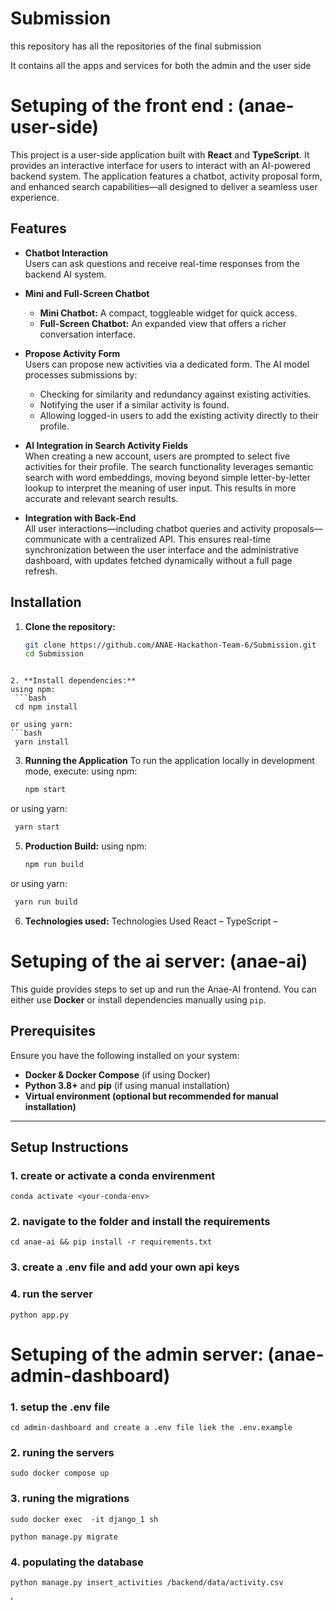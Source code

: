 # Submission
this repository has all the repositories of the final submission

It contains  all the apps and services for both the admin and the user side  

# Setuping of the front end : (anae-user-side)

This project is a user-side application built with **React** and **TypeScript**. It provides an interactive interface for users to interact with an AI-powered backend system. The application features a chatbot, activity proposal form, and enhanced search capabilities—all designed to deliver a seamless user experience.

## Features

- **Chatbot Interaction**  
  Users can ask questions and receive real-time responses from the backend AI system.

- **Mini and Full-Screen Chatbot**  
  - **Mini Chatbot:** A compact, toggleable widget for quick access.
  - **Full-Screen Chatbot:** An expanded view that offers a richer conversation interface.

- **Propose Activity Form**  
  Users can propose new activities via a dedicated form. The AI model processes submissions by:
  - Checking for similarity and redundancy against existing activities.
  - Notifying the user if a similar activity is found.
  - Allowing logged-in users to add the existing activity directly to their profile.

- **AI Integration in Search Activity Fields**  
  When creating a new account, users are prompted to select five activities for their profile. The search functionality leverages semantic search with word embeddings, moving beyond simple letter-by-letter lookup to interpret the meaning of user input. This results in more accurate and relevant search results.

- **Integration with Back-End**  
  All user interactions—including chatbot queries and activity proposals—communicate with a centralized API. This ensures real-time synchronization between the user interface and the administrative dashboard, with updates fetched dynamically without a full page refresh.

## Installation

1. **Clone the repository:**

   ```bash
   git clone https://github.com/ANAE-Hackathon-Team-6/Submission.git
   cd Submission
  ```

2. **Install dependencies:**
  using npm:
   ```bash
   cd npm install

  or using yarn: 
  ```bash
   yarn install
  ```
3. **Running the Application**
   To run the application locally in development mode, execute:
   using npm:
   ```bash
   npm start

  or using yarn: 
  ```bash
   yarn start
  ```

5. **Production Build:**
 using npm:
   ```bash
   npm run build

  or using yarn: 
  ```bash
   yarn run build
  ```

6. **Technologies used:**
Technologies Used
React – 
TypeScript – 
# Setuping of the ai server: (anae-ai)

This guide provides steps to set up and run the Anae-AI frontend. You can either use **Docker** or install dependencies manually using `pip`.

## Prerequisites

Ensure you have the following installed on your system:

- **Docker & Docker Compose** (if using Docker)
- **Python 3.8+** and **pip** (if using manual installation)
- **Virtual environment (optional but recommended for manual installation)**

---

## Setup Instructions

### 1. create or activate a conda envirenment 

```
conda activate <your-conda-env>
```

### 2. navigate to the folder and install the requirements 

```
cd anae-ai && pip install -r requirements.txt
```
### 3. create a .env file and add your own api keys

### 4. run the server
```
python app.py
```
# Setuping of the admin server: (anae-admin-dashboard)

### 1. setup the .env file

```
cd admin-dashboard and create a .env file liek the .env.example
```

### 2. runing the servers
```
sudo docker compose up
```


### 3. runing the migrations 

```
sudo docker exec  -it django_1 sh
```
```
python manage.py migrate
```



### 4. populating the database

```
python manage.py insert_activities /backend/data/activity.csv
```








'


  
  




